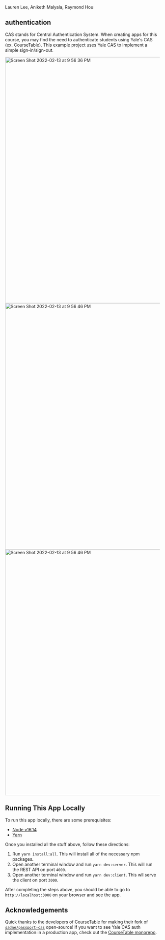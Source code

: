 Lauren Lee, Aniketh Malyala, Raymond Hou

## authentication

CAS stands for Central Authentication System. When creating apps for this course, you may find the need to authenticate students using Yale's CAS (ex. CourseTable). This example project uses Yale CAS to implement a simple sign-in/sign-out.

<div style="display: flex; flex-direction: column; justify-content: center; align-items: center;">
<img width="800" alt="Screen Shot 2022-02-13 at 9 56 36 PM" src="https://user-images.githubusercontent.com/45532884/155866756-e8ab26ba-6935-45f4-965b-730ab9b0a6df.png">
<img width="800" alt="Screen Shot 2022-02-13 at 9 56 46 PM" src="https://user-images.githubusercontent.com/45532884/155866759-02fdf26d-a2f9-41b8-9ec3-e641d4916f19.png">
<img width="800" alt="Screen Shot 2022-02-13 at 9 56 46 PM" src="https://user-images.githubusercontent.com/45532884/155866760-62be962c-3fa4-4a29-b6fd-d5a8114a14dd.png">
</div>

## Running This App Locally

To run this app locally, there are some prerequisites:

- [Node v16.14](https://nodejs.org/en/)
- [Yarn](https://classic.yarnpkg.com/lang/en/docs/install/)

Once you installed all the stuff above, follow these directions:

1. Run `yarn install:all`. This will install all of the necessary npm packages.
2. Open another terminal window and run `yarn dev:server`. This will run the REST API on port `4000`.
3. Open another terminal window and run `yarn dev:client`. This wll serve the client on port `3000`.

After completing the steps above, you should be able to go to `http://localhost:3000` on your browser and see the app.

## Acknowledgements

Quick thanks to the developers of [CourseTable](https://www.coursetable.com/) for making their fork of [`sadne/passport-cas`](https://github.com/sadne/passport-cas) open-source! If you want to see Yale CAS auth implementation in a production app, check out the [CourseTable monorepo](https://github.com/coursetable/coursetable).
